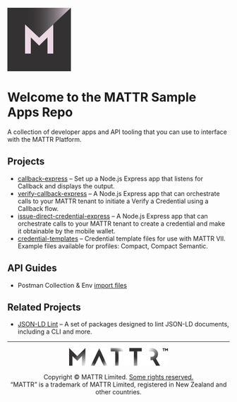 [![MATTR](./docs/assets/mattr-logo-square.svg)](https://github.com/mattrglobal)

# Welcome to the MATTR Sample Apps Repo

A collection of developer apps and API tooling that you can use to interface with the MATTR Platform.

## Projects
* [callback-express](/callback-express/README.md) – Set up a Node.js Express app that listens for Callback and displays the output.
* [verify-callback-express](/verify-callback-express/README.md) – A Node.js Express app that can orchestrate calls to your MATTR tenant to initiate a Verify a Credential using a Callback flow.
* [issue-direct-credential-express](/issue-direct-credential-express/README.md) – A Node.js Express app that can orchestrate calls to your MATTR tenant to create a credential and make it obtainable by the mobile wallet.
* [credential-templates](/credential-templates/README.md) – Credential template files for use with MATTR VII. Example files available for profiles: Compact, Compact Semantic.

## API Guides
* Postman Collection & Env [import files](/postman/README.md)

## Related Projects
* [JSON-LD Lint](https://github.com/mattrglobal/jsonld-lint) – A set of packages designed to lint JSON-LD documents, including a CLI and more.

---

<p align="center"><a href="https://mattr.global" target="_blank"><img height="40px" src ="./docs/assets/mattr-logo-tm.svg"></a></p><p align="center">Copyright © MATTR Limited. <a href="./LICENSE">Some rights reserved.</a><br/>“MATTR” is a trademark of MATTR Limited, registered in New Zealand and other countries.</p>
